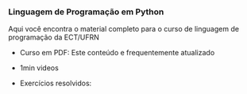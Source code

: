 ### Linguagem de Programação em Python

Aqui você encontra o material completo para o curso de linguagem de programação da ECT/UFRN

- Curso em PDF: Este conteúdo e frequentemente atualizado
- 1min videos




  
- Exercícios resolvidos:
